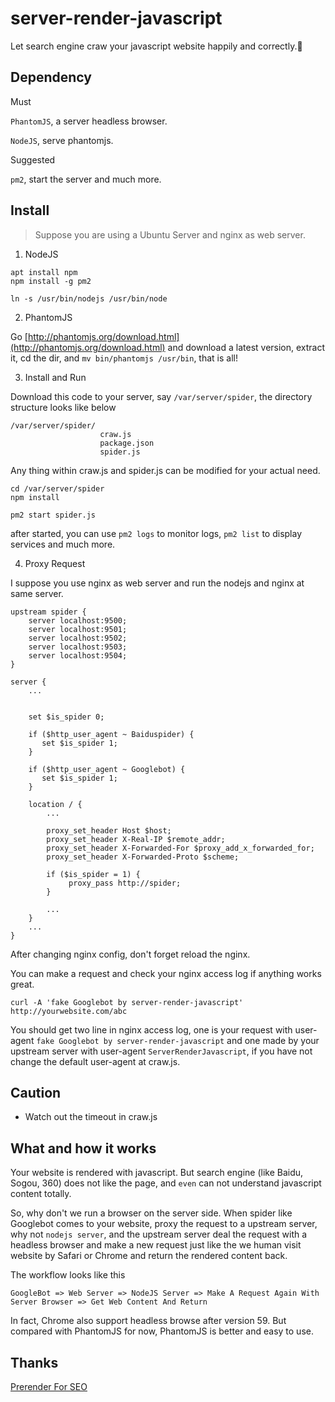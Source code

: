 # server-render-javascript
Let search engine craw your javascript website happily and correctly.🤡

## Dependency

 Must 

`PhantomJS`, a server headless browser.

`NodeJS`, serve phantomjs.

Suggested

`pm2`, start the server and much more.

## Install

> Suppose you are using a Ubuntu Server and nginx as web server.

1. NodeJS

```
apt install npm
npm install -g pm2

ln -s /usr/bin/nodejs /usr/bin/node
```

2. PhantomJS

Go [http://phantomjs.org/download.html](http://phantomjs.org/download.html) and download a latest version, extract it, cd the dir, and `mv bin/phantomjs /usr/bin`, that is all!

3. Install and Run

Download this code to your server, say `/var/server/spider`, the directory
structure looks like below

```
/var/server/spider/
                    craw.js
                    package.json
                    spider.js

```

Any thing within craw.js and spider.js can be modified for your actual need.

```
cd /var/server/spider
npm install

pm2 start spider.js
```

after started, you can use `pm2 logs` to monitor logs, `pm2 list` to display services and much more.


4. Proxy Request

I suppose you use nginx as web server and run the nodejs and nginx at same server.

```
upstream spider {
    server localhost:9500;
    server localhost:9501;
    server localhost:9502;
    server localhost:9503;
    server localhost:9504;
}

server {
    ...
    
    
    set $is_spider 0;

    if ($http_user_agent ~ Baiduspider) {
       set $is_spider 1;
    }

    if ($http_user_agent ~ Googlebot) {
       set $is_spider 1;
    }

    location / {
        ...        
    
        proxy_set_header Host $host;
        proxy_set_header X-Real-IP $remote_addr;
        proxy_set_header X-Forwarded-For $proxy_add_x_forwarded_for;
        proxy_set_header X-Forwarded-Proto $scheme;

        if ($is_spider = 1) {
             proxy_pass http://spider;
        }

        ...
    }
    ...
}
```

After changing nginx config, don't forget reload the nginx.

You can make a request and check your nginx access log if anything works great.

`curl -A 'fake Googlebot by server-render-javascript' http://yourwebsite.com/abc`

You should get two line in nginx access log, one is your request with user-agent `fake Googlebot by server-render-javascript` and one made by
your upstream server with user-agent `ServerRenderJavascript`, if you have not change the default user-agent at craw.js.


## Caution

* Watch out the timeout in craw.js

## What and how it works

Your website is rendered with javascript. But search engine (like Baidu, Sogou, 360) does not like the page, and `even` can not understand javascript content totally.


So, why don't we run a browser on the server side. When spider like Googlebot comes to your website,
proxy the request to a upstream server, why not `nodejs server`, and the upstream server deal the request
with a headless browser and make a new request just like the we human visit website by Safari or Chrome and return the
rendered content back.

The workflow looks like this

```
GoogleBot => Web Server => NodeJS Server => Make A Request Again With Server Browser => Get Web Content And Return
```

In fact, Chrome also support headless browse after version 59. But compared with PhantomJS for now, PhantomJS is better and easy to use.

## Thanks

[Prerender For SEO](https://www.mxgw.info/t/phantomjs-prerender-for-seo.html)
